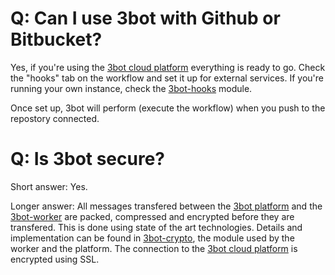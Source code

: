 # Q: Can I use 3bot with Github or Bitbucket?
Yes, if you're using the [3bot cloud platform](https://my.3bot.io) everything is ready to go. Check the "hooks" tab on the workflow and set it up for external services. If you're running your own instance, check the [3bot-hooks](https://github.com/3bot/3bot-hook) module. 

Once set up, 3bot will perform (execute the workflow) when you push to the repostory connected.

# Q: Is 3bot secure?
Short answer: Yes. 

Longer answer: All messages transfered between the [3bot platform](https://github.com/3bot/3bot) and the [3bot-worker](https://github.com/3bot/3bot-worker) are packed, compressed and encrypted before they are transfered. 
This is done using state of the art technologies. Details and implementation can be found in [3bot-crypto](https://github.com/3bot/3bot-crypto/), the module used by the worker and the platform.
The connection to the [3bot cloud platform](https://my.3bot.io) is encrypted using SSL. 

